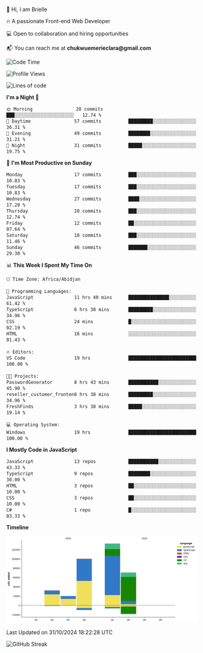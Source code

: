 <div align="left">
  <p>👋 Hi, I am Brielle</p>
  <p>🔥 A passionate Front-end Web Developer</p>
  <p>💻 Open to collaboration and hiring opportunities</p>
  <p>📬 You can reach me at <strong>chukwuemerieclara@gmail.com</strong></p>
</div>


 
 <!--START_SECTION:waka-->
![Code Time](http://img.shields.io/badge/Code%20Time-297%20hrs%2022%20mins-blue)

![Profile Views](http://img.shields.io/badge/Profile%20Views-216-blue)

![Lines of code](https://img.shields.io/badge/From%20Hello%20World%20I%27ve%20Written-106.8%20thousand%20lines%20of%20code-blue)

**I'm a Night 🦉** 

```text
🌞 Morning                20 commits          ███░░░░░░░░░░░░░░░░░░░░░░   12.74 % 
🌆 Daytime                57 commits          █████████░░░░░░░░░░░░░░░░   36.31 % 
🌃 Evening                49 commits          ████████░░░░░░░░░░░░░░░░░   31.21 % 
🌙 Night                  31 commits          █████░░░░░░░░░░░░░░░░░░░░   19.75 % 
```
📅 **I'm Most Productive on Sunday** 

```text
Monday                   17 commits          ███░░░░░░░░░░░░░░░░░░░░░░   10.83 % 
Tuesday                  17 commits          ███░░░░░░░░░░░░░░░░░░░░░░   10.83 % 
Wednesday                27 commits          ████░░░░░░░░░░░░░░░░░░░░░   17.20 % 
Thursday                 20 commits          ███░░░░░░░░░░░░░░░░░░░░░░   12.74 % 
Friday                   12 commits          ██░░░░░░░░░░░░░░░░░░░░░░░   07.64 % 
Saturday                 18 commits          ███░░░░░░░░░░░░░░░░░░░░░░   11.46 % 
Sunday                   46 commits          ███████░░░░░░░░░░░░░░░░░░   29.30 % 
```


📊 **This Week I Spent My Time On** 

```text
🕑︎ Time Zone: Africa/Abidjan

💬 Programming Languages: 
JavaScript               11 hrs 40 mins      ███████████████░░░░░░░░░░   61.42 % 
TypeScript               6 hrs 38 mins       █████████░░░░░░░░░░░░░░░░   34.96 % 
CSS                      24 mins             █░░░░░░░░░░░░░░░░░░░░░░░░   02.19 % 
HTML                     16 mins             ░░░░░░░░░░░░░░░░░░░░░░░░░   01.43 % 

🔥 Editors: 
VS Code                  19 hrs              █████████████████████████   100.00 % 

🐱‍💻 Projects: 
PasswordGenerator        8 hrs 43 mins       ███████████░░░░░░░░░░░░░░   45.90 % 
reseller_customer_fronten6 hrs 38 mins       █████████░░░░░░░░░░░░░░░░   34.96 % 
FreshFinds               3 hrs 38 mins       █████░░░░░░░░░░░░░░░░░░░░   19.14 % 

💻 Operating System: 
Windows                  19 hrs              █████████████████████████   100.00 % 
```

**I Mostly Code in JavaScript** 

```text
JavaScript               13 repos            ███████████░░░░░░░░░░░░░░   43.33 % 
TypeScript               9 repos             ████████░░░░░░░░░░░░░░░░░   30.00 % 
HTML                     3 repos             ██░░░░░░░░░░░░░░░░░░░░░░░   10.00 % 
CSS                      3 repos             ██░░░░░░░░░░░░░░░░░░░░░░░   10.00 % 
C#                       1 repo              █░░░░░░░░░░░░░░░░░░░░░░░░   03.33 % 
```



**Timeline**

![Lines of Code chart](https://raw.githubusercontent.com/Brielle28/Brielle28/main/assets/bar_graph.png)


 Last Updated on 31/10/2024 18:22:28 UTC
<!--END_SECTION:waka-->

![GitHub Streak](https://github-readme-streak-stats.herokuapp.com/?user=Brielle28)



